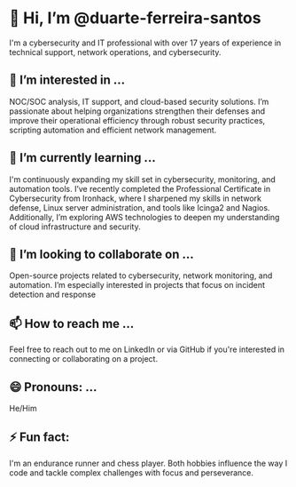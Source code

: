 # 👋 Hi, I’m @duarte-ferreira-santos

I'm a cybersecurity and IT professional with over 17 years of experience in technical support, network operations, and cybersecurity. 

## 👀 I’m interested in ...
NOC/SOC analysis, IT support, and cloud-based security solutions. I’m passionate about helping organizations strengthen their defenses and improve their operational efficiency through robust security practices, scripting automation and efficient network management.

## 🌱 I’m currently learning ...
I'm continuously expanding my skill set in cybersecurity, monitoring, and automation tools. I’ve recently completed the Professional Certificate in Cybersecurity from Ironhack, where I sharpened my skills in network defense, Linux server administration, and tools like Icinga2 and Nagios. Additionally, I’m exploring AWS technologies to deepen my understanding of cloud infrastructure and security.

## 💞️ I’m looking to collaborate on ...
Open-source projects related to cybersecurity, network monitoring, and automation. I’m especially interested in projects that focus on incident detection and response

## 📫 How to reach me ...
Feel free to reach out to me on LinkedIn or via GitHub if you're interested in connecting or collaborating on a project.

## 😄 Pronouns: ...
He/Him

## ⚡ Fun fact:
I'm an endurance runner and chess player. Both hobbies influence the way I code and tackle complex challenges with focus and perseverance.


<!---
duarte-ferreira-santos/duarte-ferreira-santos is a ✨ special ✨ repository because its `README.md` (this file) appears on your GitHub profile.
You can click the Preview link to take a look at your changes.
--->
